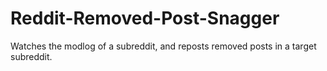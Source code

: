 # Reddit-Removed-Post-Snagger
Watches the modlog of a subreddit, and reposts removed posts in a target subreddit.
